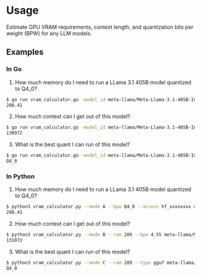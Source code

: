 # Usage

Estimate GPU VRAM requirements, context length, and quantization bits per weight (BPW) for any LLM models.

## Examples

### In Go

1. How much memory do I need to run a LLama 3.1 405B model quantized to Q4_0?

```sh
$ go run vram_calculator.go -model_id meta-llama/Meta-Llama-3.1-405B-Instruct-FP8 -mode A -bpw Q4_0 -access $HF_API_TOKEN
288.41
```

2. How much context can I get out of this model?

```sh
$ go run vram_calculator.go -model_id meta-llama/Meta-Llama-3.1-405B-Instruct-FP8 -mode B -ram 289 -bpw 4.55 -access $HF_API_TOKEN
130972
```

3. What is the best quant I can run of this model?

```sh
$ go run vram_calculator.go -model_id meta-llama/Meta-Llama-3.1-405B-Instruct-FP8 -mode C -ram 289 -type gguf -access $HF_API_TOKEN
Q4_0
```

### In Python

1. How much memory do I need to run a LLama 3.1 405B model quantized to Q4_0?

```sh
$ python3 vram_calculator.py --mode A --bpw Q4_0 --access hf_xxxxxxxx meta-llama/Meta-Llama-3.1-405B-Instruct-FP8
288.41
```

2. How much context can I get out of this model?

```sh
$ python3 vram_calculator.py --mode B --ram 289 --bpw 4.55 meta-llama/Meta-Llama-3.1-405B-Instruct-FP8
131072
```

3. What is the best quant I can run of this model?

```sh
$ python3 vram_calculator.py --mode C --ram 289 --type gguf meta-llama/Meta-Llama-3.1-405B-Instruct-FP8
Q4_0
```
